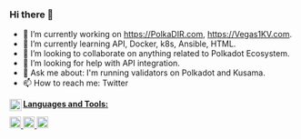 ### Hi there 👋

- 🔭 I’m currently working on https://PolkaDIR.com, https://Vegas1KV.com.
- 🌱 I’m currently learning API, Docker, k8s, Ansible, HTML.
- 👯 I’m looking to collaborate on anything related to Polkadot Ecosystem.
- 🤔 I’m looking for help with API integration.
- 💬 Ask me about: I'm running validators on Polkadot and Kusama.
- 📫 How to reach me: Twitter 
<a href="https://twitter.com/ccrislv">
  <img align="left" alt="ccrislv | Twitter" width="21px" src="https://user-images.githubusercontent.com/66147586/164916101-d302fa15-0677-42de-ac39-6ad2bae48c69.png" />
  
**Languages and Tools:**
  
<code><img height="20" src="https://user-images.githubusercontent.com/66147586/164916290-aae4cafb-9946-4ad5-9b0c-9c7d06136be2.png"></code>
<code><img height="20" src="https://user-images.githubusercontent.com/66147586/164916319-97c283b3-a372-41be-9176-44380ecc8b31.png"></code>
<code><img height="20" src="https://user-images.githubusercontent.com/66147586/164916353-362f76ad-bf61-4655-92c6-9886386e9c96.png"></code>
  
